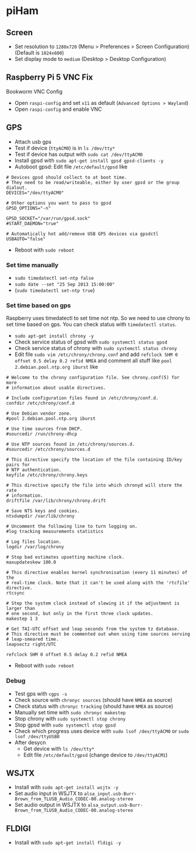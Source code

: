 # piHam

## Screen

- Set resolution to `1280x720` (Menu > Preferences > Screen Configuration) (Default is `1024x600`)
- Set display mode to `medium` (Desktop > Desktop Configuration)

## Raspberry Pi 5 VNC Fix

Bookworm VNC Config

- Open `raspi-config` and set `x11` as default (`Advanced Options > Wayland`)
- Open `raspi-config` and enable VNC

## GPS

- Attach usb gps
- Test if device (`ttyACM0`) is in `ls /dev/tty*`
- Test if device has output with `sudo cat /dev/ttyACM0`
- Install gpsd with `sudo apt-get install gpsd gpsd-clients -y`
- Autoboot gpsd: Edit file `/etc/default/gpsd` like

```
# Devices gpsd should collect to at boot time.
# They need to be read/writeable, either by user gpsd or the group dialout.
DEVICES="/dev/ttyACM0"

# Other options you want to pass to gpsd
GPSD_OPTIONS="-n"

GPSD_SOCKET="/var/run/gpsd.sock"
#START_DAEMON="true"

# Automatically hot add/remove USB GPS devices via gpsdctl
USBAUTO="false"
```

- Reboot with `sudo reboot`

### Set time manually

- `sudo timedatectl set-ntp false`
- `sudo date --set "25 Sep 2013 15:00:00"`
- (`sudo timedatectl set-ntp true`)

### Set time based on gps

Raspberry uses timedatectl to set time not ntp. So we need to use chrony to set time based on gps. You can check status with `timedatectl status`.

- `sudo apt-get install chrony -y`
- Check service status of gpsd with `sudo systemctl status gpsd`
- Check service status of chrony with `sudo systemctl status chrony`
- Edit file `sudo vim /etc/chrony/chrony.conf` and add `refclock SHM 0 offset 0.5 delay 0.2 refid NMEA` and comment all stuff like `pool 2.debian.pool.ntp.org iburst` like

```
# Welcome to the chrony configuration file. See chrony.conf(5) for more
# information about usable directives.

# Include configuration files found in /etc/chrony/conf.d.
confdir /etc/chrony/conf.d

# Use Debian vendor zone.
#pool 2.debian.pool.ntp.org iburst

# Use time sources from DHCP.
#sourcedir /run/chrony-dhcp

# Use NTP sources found in /etc/chrony/sources.d.
#sourcedir /etc/chrony/sources.d

# This directive specify the location of the file containing ID/key pairs for
# NTP authentication.
keyfile /etc/chrony/chrony.keys

# This directive specify the file into which chronyd will store the rate
# information.
driftfile /var/lib/chrony/chrony.drift

# Save NTS keys and cookies.
ntsdumpdir /var/lib/chrony

# Uncomment the following line to turn logging on.
#log tracking measurements statistics

# Log files location.
logdir /var/log/chrony

# Stop bad estimates upsetting machine clock.
maxupdateskew 100.0

# This directive enables kernel synchronisation (every 11 minutes) of the
# real-time clock. Note that it can't be used along with the 'rtcfile' directive.
rtcsync

# Step the system clock instead of slewing it if the adjustment is larger than
# one second, but only in the first three clock updates.
makestep 1 3

# Get TAI-UTC offset and leap seconds from the system tz database.
# This directive must be commented out when using time sources serving
# leap-smeared time.
leapsectz right/UTC

refclock SHM 0 offset 0.5 delay 0.2 refid NMEA
```

- Reboot with `sudo reboot`

### Debug

- Test gps with `cgps -s`
- Check source with `chronyc sources` (should have `NMEA` as source)
- Check status with `chronyc tracking` (should have `NMEA` as source)
- Manually set time with `sudo chronyc makestep`
- Stop chrony with `sudo systemctl stop chrony`
- Stop gpsd with `sudo systemctl stop gpsd`
- Check which progress uses device with `sudo lsof /dev/ttyACM0` or `sudo lsof /dev/ttyUSB0`
- After desycn
    - Get device with `ls /dev/tty*`
    - Edit file `/etc/default/gpsd` (change device to `/dev/ttyACM1`)

## WSJTX

- Install with `sudo apt-get install wsjtx -y`
- Set audio input in WSJTX to `alsa_input.usb-Burr-Brown_from_TLUSB_Audio_CODEC-00.analog-stereo`
- Set audio output in WSJTX to `alsa_output.usb-Burr-Brown_from_TLUSB_Audio_CODEC-00.analog-stereo`

## FLDIGI

- Install with `sudo apt-get install fldigi -y`
